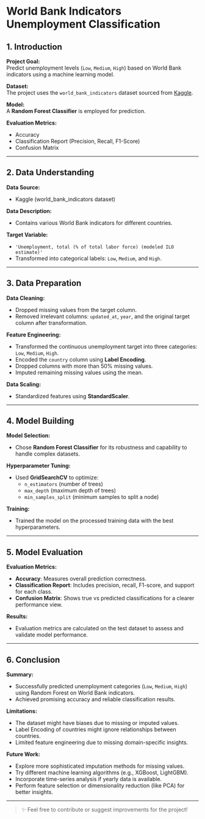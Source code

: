 # World Bank Indicators Unemployment Classification

## 1. Introduction

**Project Goal:**  
Predict unemployment levels (`Low`, `Medium`, `High`) based on World Bank indicators using a machine learning model.

**Dataset:**  
The project uses the `world_bank_indicators` dataset sourced from [Kaggle](https://www.kaggle.com/).

**Model:**  
A **Random Forest Classifier** is employed for prediction.

**Evaluation Metrics:**  
- Accuracy  
- Classification Report (Precision, Recall, F1-Score)  
- Confusion Matrix  

---

## 2. Data Understanding

**Data Source:**  
- Kaggle (world_bank_indicators dataset)

**Data Description:**  
- Contains various World Bank indicators for different countries.

**Target Variable:**  
- `'Unemployment, total (% of total labor force) (modeled ILO estimate)'`
- Transformed into categorical labels: `Low`, `Medium`, and `High`.

---

## 3. Data Preparation

**Data Cleaning:**  
- Dropped missing values from the target column.
- Removed irrelevant columns: `updated_at`, `year`, and the original target column after transformation.

**Feature Engineering:**  
- Transformed the continuous unemployment target into three categories: `Low`, `Medium`, `High`.
- Encoded the `country` column using **Label Encoding**.
- Dropped columns with more than 50% missing values.
- Imputed remaining missing values using the mean.

**Data Scaling:**  
- Standardized features using **StandardScaler**.

---

## 4. Model Building

**Model Selection:**  
- Chose **Random Forest Classifier** for its robustness and capability to handle complex datasets.

**Hyperparameter Tuning:**  
- Used **GridSearchCV** to optimize:
  - `n_estimators` (number of trees)
  - `max_depth` (maximum depth of trees)
  - `min_samples_split` (minimum samples to split a node)

**Training:**  
- Trained the model on the processed training data with the best hyperparameters.

---

## 5. Model Evaluation

**Evaluation Metrics:**  
- **Accuracy**: Measures overall prediction correctness.
- **Classification Report**: Includes precision, recall, F1-score, and support for each class.
- **Confusion Matrix**: Shows true vs predicted classifications for a clearer performance view.

**Results:**  
- Evaluation metrics are calculated on the test dataset to assess and validate model performance.

---

## 6. Conclusion

**Summary:**  
- Successfully predicted unemployment categories (`Low`, `Medium`, `High`) using Random Forest on World Bank indicators.
- Achieved promising accuracy and reliable classification results.

**Limitations:**  
- The dataset might have biases due to missing or imputed values.
- Label Encoding of countries might ignore relationships between countries.
- Limited feature engineering due to missing domain-specific insights.

**Future Work:**  
- Explore more sophisticated imputation methods for missing values.
- Try different machine learning algorithms (e.g., XGBoost, LightGBM).
- Incorporate time-series analysis if yearly data is available.
- Perform feature selection or dimensionality reduction (like PCA) for better insights.

---

> ✨ Feel free to contribute or suggest improvements for the project!
